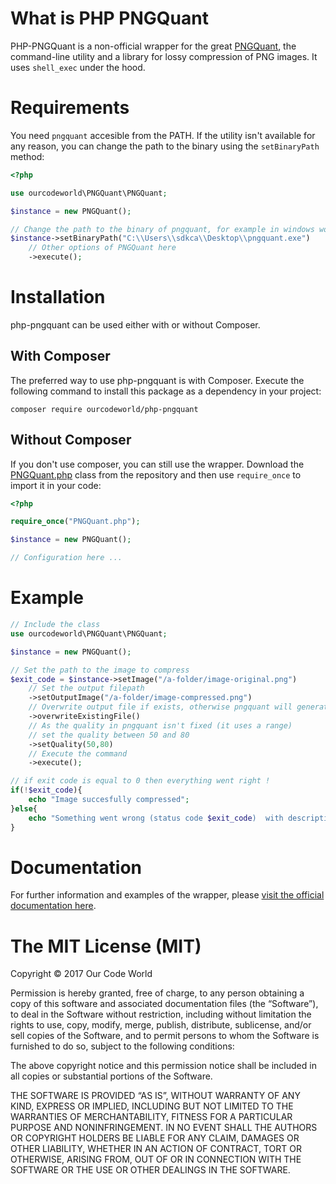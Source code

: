 # What is PHP PNGQuant

PHP-PNGQuant is a non-official wrapper for the great [PNGQuant](https://github.com/pornel/pngquant), the command-line utility and a library for lossy compression of PNG images. It uses `shell_exec` under the hood.

# Requirements

You need `pngquant` accesible from the PATH. If the utility isn't available for any reason, you can change the path to the binary using the `setBinaryPath` method:

```php
<?php

use ourcodeworld\PNGQuant\PNGQuant;

$instance = new PNGQuant();

// Change the path to the binary of pngquant, for example in windows would be (with an example path):
$instance->setBinaryPath("C:\\Users\\sdkca\\Desktop\\pngquant.exe")
    // Other options of PNGQuant here
    ->execute();
```

# Installation

php-pngquant can be used either with or without Composer.

## With Composer

The preferred way to use php-pngquant is with Composer. Execute the following command to install this package as a dependency in your project:

```batch
composer require ourcodeworld/php-pngquant
```

## Without Composer

If you don't use composer, you can still use the wrapper. Download the [PNGQuant.php](https://github.com/ourcodeworld/php-pngquant/blob/master/src/PNGQuant.php) class from the repository and then use `require_once` to import it in your code:

```php
<?php

require_once("PNGQuant.php");

$instance = new PNGQuant();

// Configuration here ...
```
# Example

```php
// Include the class
use ourcodeworld\PNGQuant\PNGQuant;

$instance = new PNGQuant();

// Set the path to the image to compress
$exit_code = $instance->setImage("/a-folder/image-original.png")
    // Set the output filepath
    ->setOutputImage("/a-folder/image-compressed.png")
    // Overwrite output file if exists, otherwise pngquant will generate output ...
    ->overwriteExistingFile()
    // As the quality in pngquant isn't fixed (it uses a range)
    // set the quality between 50 and 80
    ->setQuality(50,80)
    // Execute the command
    ->execute();

// if exit code is equal to 0 then everything went right !
if(!$exit_code){
    echo "Image succesfully compressed";
}else{
    echo "Something went wrong (status code $exit_code)  with description: ". $instance->getErrorTable()[(string) $exit_code];
}
```

# Documentation

For further information and examples of the wrapper, please [visit the official documentation here](http://docs.ourcodeworld.com/projects/php-pngquant).

The MIT License (MIT)
=====================

Copyright © 2017 Our Code World

Permission is hereby granted, free of charge, to any person
obtaining a copy of this software and associated documentation
files (the “Software”), to deal in the Software without
restriction, including without limitation the rights to use,
copy, modify, merge, publish, distribute, sublicense, and/or sell
copies of the Software, and to permit persons to whom the
Software is furnished to do so, subject to the following
conditions:

The above copyright notice and this permission notice shall be
included in all copies or substantial portions of the Software.

THE SOFTWARE IS PROVIDED “AS IS”, WITHOUT WARRANTY OF ANY KIND,
EXPRESS OR IMPLIED, INCLUDING BUT NOT LIMITED TO THE WARRANTIES
OF MERCHANTABILITY, FITNESS FOR A PARTICULAR PURPOSE AND
NONINFRINGEMENT. IN NO EVENT SHALL THE AUTHORS OR COPYRIGHT
HOLDERS BE LIABLE FOR ANY CLAIM, DAMAGES OR OTHER LIABILITY,
WHETHER IN AN ACTION OF CONTRACT, TORT OR OTHERWISE, ARISING
FROM, OUT OF OR IN CONNECTION WITH THE SOFTWARE OR THE USE OR
OTHER DEALINGS IN THE SOFTWARE.
